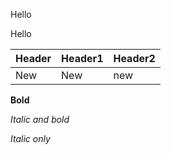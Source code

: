 Hello

Hello

| Header | Header1 | Header2 |
|--------|---------|---------|
| New    | New     | new     |

**Bold**

*Italic and bold*

*Italic only*
